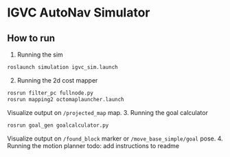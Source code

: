 # IGVC AutoNav Simulator

## How to run

1. Running the sim
```bash
roslaunch simulation igvc_sim.launch
```
2. Running the 2d cost mapper
```bash
rosrun filter_pc fullnode.py
rosrun mapping2 octomaplauncher.launch
```
Visualize output on ``/projected_map`` map.
3. Running the goal calculator
```bash
rosrun goal_gen goalcalculator.py
```
Visualize output on ``/found_block`` marker or ``/move_base_simple/goal`` pose.
4. Running the motion planner
todo: add instructions to readme